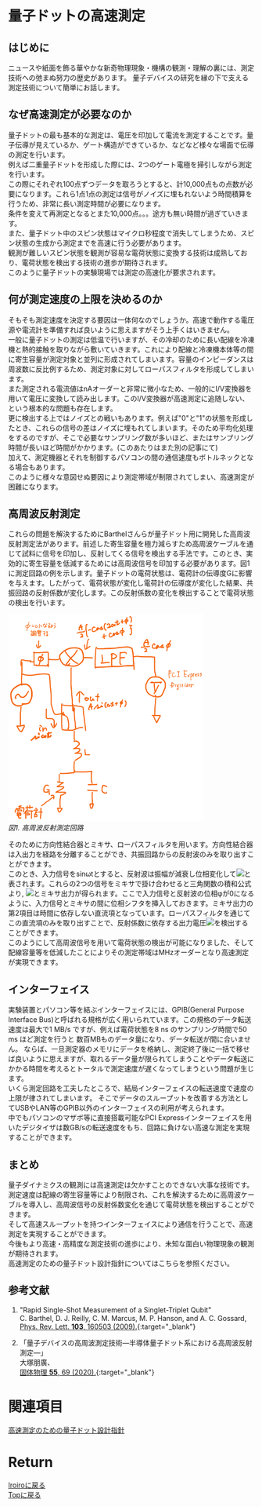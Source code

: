 # 量子ドットの高速測定
## はじめに
ニュースや紙面を飾る華やかな新奇物理現象・機構の観測・理解の裏には、測定技術への弛まぬ努力の歴史があります。
量子デバイスの研究を縁の下で支える測定技術について簡単にお話します。

## なぜ高速測定が必要なのか
量子ドットの最も基本的な測定は、電圧を印加して電流を測定することです。量子伝導が見えているか、ゲート構造ができているか、などなど様々な場面で伝導の測定を行います。<br>
例えば二重量子ドットを形成した際には、2つのゲート電極を掃引しながら測定を行います。<br>
この際にそれぞれ100点ずつデータを取ろうとすると、計10,000点もの点数が必要になります。これら1点1点の測定は信号がノイズに埋もれないよう時間積算を行うため、非常に長い測定時間が必要になります。<br>
条件を変えて再測定となるとまた10,000点。。。途方も無い時間が過ぎていきます。<br>
また、量子ドット中のスピン状態はマイクロ秒程度で消失してしまうため、スピン状態の生成から測定までを高速に行う必要があります。<br>
観測が難しいスピン状態を観測が容易な電荷状態に変換する技術は成熟しており、電荷状態を検出する技術の進歩が期待されます。<br>
このように量子ドットの実験現場では測定の高速化が要求されます。<br>

## 何が測定速度の上限を決めるのか
そもそも測定速度を決定する要因は一体何なのでしょうか。高速で動作する電圧源や電流計を準備すれば良いように思えますがそう上手くはいきません。<br>
一般に量子ドットの測定は低温で行いますが、その冷却のために長い配線を冷凍機と熱的接触を取りながら敷いていきます。これにより配線と冷凍機本体等の間に寄生容量が測定対象と並列に形成されてしまいます。容量のインピーダンスは周波数に反比例するため、測定対象に対してローパスフィルタを形成してしまいます。<br>
また測定される電流値はnAオーダーと非常に微小なため、一般的にI/V変換器を用いて電圧に変換して読み出します。このI/V変換器が高速測定に追随しない、という根本的な問題も存在します。<br>
更に検出する上ではノイズとの戦いもあります。例えば"0"と"1"の状態を形成したとき、これらの信号の差はノイズに埋もれてしまいます。そのため平均化処理をするのですが、そこで必要なサンプリング数が多いほど、またはサンプリング時間が長いほど時間がかかります。(このあたりはまた別の記事にて)<br>
加えて、測定機器とそれを制御するパソコンの間の通信速度もボトルネックとなる場合もあります。<br>
このように様々な意図せぬ要因により測定帯域が制限されてしまい、高速測定が困難になります。<br>

## 高周波反射測定
これらの問題を解決するためにBarthelさんらが量子ドット用に開発した高周波反射測定法があります。前述した寄生容量を極力減らすため高周波ケーブルを通じて試料に信号を印加し、反射してくる信号を検出する手法です。このとき、実効的に寄生容量を低減するためには高周波信号を印加する必要があります。図1に測定回路の例を示します。量子ドットの電荷状態は、電荷計の伝導度Gに影響を与えます。したがって、電荷状態が変化し電荷計の伝導度が変化した結果、共振回路の反射係数が変化します。この反射係数の変化を検出することで電荷状態の検出を行います。<br>
<p>
<img src="./circuit_v2.png" width="400px" title="circuit"><br>
<em>図1. 高周波反射測定回路</em>
</p>
そのために方向性結合器とミキサ、ローパスフィルタを用います。方向性結合器は入出力を経路を分離することができ、共振回路からの反射波のみを取り出すことができます。<br>
このとき、入力信号をsinωtとすると、反射波は振幅が減衰し位相変化して<img src="https://latex.codecogs.com/gif.latex?\inline&space;\bg_black&space;\fn_cs&space;{\color{Green}&space;A\sin(\omega&space;t&plus;\phi)}"/>と表されます。これらの2つの信号をミキサで掛け合わせると三角関数の積和公式より, <img src="https://latex.codecogs.com/gif.latex?\inline&space;\bg_black&space;\fn_cs&space;{\color{Green}&space;\frac{A}{2}(-\cos(2\omega&space;t&plus;\phi)&plus;cos(\phi))}"/>とミキサ出力が得られます。ここで入力信号と反射波の位相φが0になるように、入力信号とミキサの間に位相シフタを挿入しておきます。ミキサ出力の第2項目は時間に依存しない直流項となっています。ローパスフィルタを通じてこの直流項のみを取り出すことで、反射係数に依存する出力電圧<img src="https://latex.codecogs.com/gif.latex?\inline&space;\bg_black&space;\fn_cs&space;{\color{Green}&space;\frac{A}{2}}"/>を検出することができます。<br>
このようにして高周波信号を用いて電荷状態の検出が可能になりました、そして配線容量等を低減したことによりその測定帯域はMHzオーダーとなり高速測定が実現できます。<br>

## インターフェイス
実験装置とパソコン等を結ぶインターフェイスには、GPIB(General Purpose Interface Bus)と呼ばれる規格が広く用いられています。この規格のデータ転送速度は最大で1 MB/s ですが、例えば電荷状態を8 ns のサンプリング時間で50 ms ほど測定を行うと 数百MBものデータ量になり、データ転送が間に合いません。
ならば、一旦測定器のメモリにデータを格納し、測定終了後に一括で移せば良いように思えますが、取れるデータ量が限られてしまうことやデータ転送にかかる時間を考えるとトータルで測定速度が遅くなってしまうという問題が生じます。<br>
いくら測定回路を工夫したところで、結局インターフェイスの転送速度で速度の上限が律されてしまいます。
そこでデータのスループットを改善する方法としてUSBやLAN等のGPIB以外のインターフェイスの利用が考えられます。<br>
中でもパソコンのマザボ等に直接搭載可能なPCI Expressインターフェイスを用いたデジタイザは数GB/sの転送速度をもち、回路に負けない高速な測定を実現することができます。<br>

## まとめ
量子ダイナミクスの観測には高速測定は欠かすことのできない大事な技術です。<br>
測定速度は配線の寄生容量等により制限され、これを解決するために高周波ケーブルを導入し、高周波信号の反射係数変化を通じて電荷状態を検出することができます。<br>
そして高速スループットを持つインターフェイスにより通信を行うことで、高速測定を実現することができます。<br>
今後もより高速・高精度な測定技術の進歩により、未知な面白い物理現象の観測が期待されます。<br>
高速測定のための量子ドット設計指針についてはこちらを参照ください。<br>

## 参考文献
1. "Rapid Single-Shot Measurement of a Singlet-Triplet Qubit"<br>
C. Barthel, D. J. Reilly, C. M. Marcus, M. P. Hanson, and A. C. Gossard,<br>
[Phys. Rev. Lett. **103**, 160503 (2009).](https://journals.aps.org/prl/abstract/10.1103/PhysRevLett.103.160503){:target="_blank"}<br>

1. 「量子デバイスの高周波測定技術―半導体量子ドット系における高周波反射測定―」<br>
大塚朋廣、<br>
[固体物理 **55**, 69 (2020).](https://www.agne.co.jp/kotaibutsuri/kota1055.htm){:target="_blank"}<br>

# 関連項目
[高速測定のための量子ドット設計指針](./design.md)

# Return
[Iroiroに戻る](../iroiro.md)<br>
[Topに戻る](https://motoyashinozaki.github.io/minidora/)
